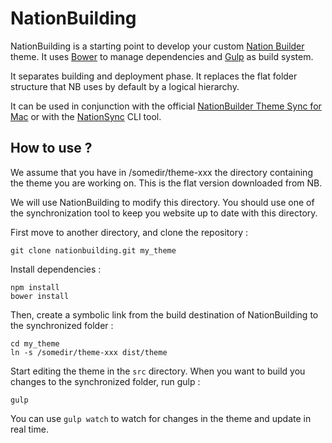 # NationBuilding

NationBuilding is a starting point to develop your custom [Nation Builder](http://nationbuilder.com/) theme. It uses [Bower](http://bower.io/) to manage dependencies and [Gulp](http://gulpjs.com/) as build system.

It separates building and deployment phase. It replaces the flat folder structure that NB uses by default by a logical hierarchy.

It can be used in conjunction with the official [NationBuilder Theme Sync for Mac](http://nationbuilder.com/theme_sync) or with the [NationSync](https://github.com/dirk/nationsync) CLI tool.

## How to use ?

We assume that you have in /somedir/theme-xxx the directory containing the theme you are working on. This is the flat version downloaded from NB.

We will use NationBuilding to modify this directory. You should use one of the synchronization tool to keep you website up to date with this directory.

First move to another directory, and clone the repository :

    git clone nationbuilding.git my_theme

Install dependencies :

    npm install
    bower install

Then, create a symbolic link from the build destination of NationBuilding to the synchronized folder :

    cd my_theme
    ln -s /somedir/theme-xxx dist/theme

Start editing the theme in the `src` directory. When you want to build you changes to the synchronized folder, run gulp :

    gulp

You can use `gulp watch` to watch for changes in the theme and update in real time.

